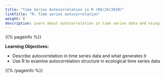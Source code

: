 ```yaml
---
title: "Time Series Autocorrelation in R (09/24/2020)"
linkTitle: "R: Time series autocorrelation"
weight: 8
description: Learn about autocorrelation in time series data and using R to examine it
---
```


{{% pageinfo %}}

**Learning Objectives:**
* Describe autocorrelation in time series data and what generates it
* Use R to examine autocorrelation structure in ecological time series data

{{% /pageinfo %}}

